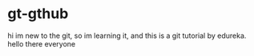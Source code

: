 # gt-gthub
hi im new to the git, so im learning it, and this is a git tutorial by edureka.
hello there everyone
